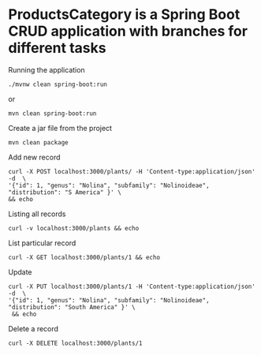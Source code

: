 # ProductsCategory is a Spring Boot CRUD application with branches for different tasks

Running the application

    ./mvnw clean spring-boot:run

or

    mvn clean spring-boot:run


Create a jar file from the project

    mvn clean package


Add new record

    curl -X POST localhost:3000/plants/ -H 'Content-type:application/json' -d  \
    '{"id": 1, "genus": "Nolina", "subfamily": "Nolinoideae", "distribution": "S America" }' \
    && echo

Listing all records

    curl -v localhost:3000/plants && echo

List particular record 

    curl -X GET localhost:3000/plants/1 && echo

Update

    curl -X PUT localhost:3000/plants/1 -H 'Content-type:application/json' -d  \
    '{"id": 1, "genus": "Nolina", "subfamily": "Nolinoideae", "distribution": "South America" }' \
     && echo

Delete a record

    curl -X DELETE localhost:3000/plants/1
